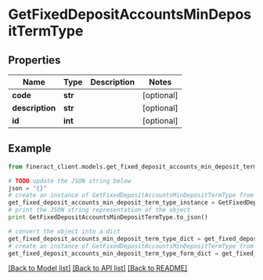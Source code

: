 # GetFixedDepositAccountsMinDepositTermType


## Properties

Name | Type | Description | Notes
------------ | ------------- | ------------- | -------------
**code** | **str** |  | [optional] 
**description** | **str** |  | [optional] 
**id** | **int** |  | [optional] 

## Example

```python
from fineract_client.models.get_fixed_deposit_accounts_min_deposit_term_type import GetFixedDepositAccountsMinDepositTermType

# TODO update the JSON string below
json = "{}"
# create an instance of GetFixedDepositAccountsMinDepositTermType from a JSON string
get_fixed_deposit_accounts_min_deposit_term_type_instance = GetFixedDepositAccountsMinDepositTermType.from_json(json)
# print the JSON string representation of the object
print GetFixedDepositAccountsMinDepositTermType.to_json()

# convert the object into a dict
get_fixed_deposit_accounts_min_deposit_term_type_dict = get_fixed_deposit_accounts_min_deposit_term_type_instance.to_dict()
# create an instance of GetFixedDepositAccountsMinDepositTermType from a dict
get_fixed_deposit_accounts_min_deposit_term_type_form_dict = get_fixed_deposit_accounts_min_deposit_term_type.from_dict(get_fixed_deposit_accounts_min_deposit_term_type_dict)
```
[[Back to Model list]](../README.md#documentation-for-models) [[Back to API list]](../README.md#documentation-for-api-endpoints) [[Back to README]](../README.md)


